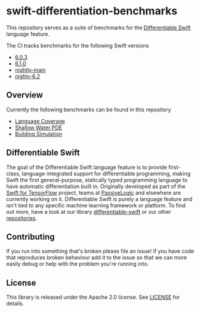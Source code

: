 # swift-differentiation-benchmarks
This repository serves as a suite of benchmarks for the [Differentiable Swift](https://github.com/differentiable-swift#meet-differentiable-swift) language feature.

The CI tracks benchmarks for the following Swift versions
- [6.0.3](https://github.com/swiftlang/swift-docker/blob/f44060cdf224436060d2df98a5c3f63f2600de63/6.0/ubuntu/24.04/Dockerfile)
- [6.1.0](https://github.com/swiftlang/swift-docker/blob/fad056fa5f65f926323f0ff61129cb4e6b1eec11/6.1/ubuntu/24.04/Dockerfile)
- [nightly-main](https://hub.docker.com/layers/swiftlang/swift/nightly-main/images/sha256-3579d03b01a579f477c4119c2359452f774aec843861f384ab1a01cd2af87891)
- [nighly-6.2](https://hub.docker.com/layers/swiftlang/swift/nightly-6.2-noble/images/sha256-6383e8f65855b17bfc511446f1dba35405a55d23fd1982576757a84127c55f11)


## Overview
Currently the following benchmarks can be found in this repository
- [Language Coverage](Benchmarks/LanguageCoverage)
- [Shallow Water PDE](Benchmarks/ShallowWaterPDE)
- [Building Simulation](Benchmarks/BuildingSimulation)

## Differentiable Swift
The goal of the Differentiable Swift language feature is to provide first-class, language-integrated support for differentiable programming, making Swift the first general-purpose, statically typed programming language to have automatic differentiation built in. Originally developed as part of the [Swift for TensorFlow](https://github.com/tensorflow/swift) project, teams at [PassiveLogic](https://passivelogic.com) and elsewhere are currently working on it. Differentiable Swift is purely a language feature and isn't tied to any specific machine learning framework or platform.
To find out more, have a look at our library [differentiable-swift]() or our other [repositories](https://github.com/differentiable-swift).

## Contributing
If you run into something that's broken please file an issue! If you have code that reproduces broken behaviour add it to the issue so that we can more easily debug or help with the problem you're running into. 

## License
This library is released under the Apache 2.0 license. See [LICENSE](https://github.com/differentiable-swift/swift-differentiation/blob/main/LICENSE) for details.
